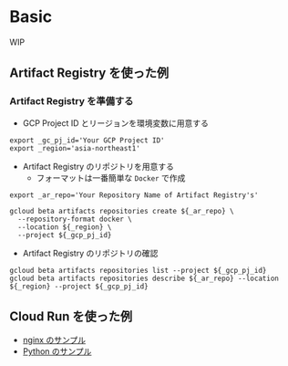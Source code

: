 # Basic

WIP


## Artifact Registry を使った例

### Artifact Registry を準備する

+ GCP Project ID とリージョンを環境変数に用意する

```
export _gc_pj_id='Your GCP Project ID'
export _region='asia-northeast1'
```

+ Artifact Registry のリポジトリを用意する
  + フォーマットは一番簡単な `Docker` で作成

```
export _ar_repo='Your Repository Name of Artifact Registry's'
```
```
gcloud beta artifacts repositories create ${_ar_repo} \
  --repository-format docker \
  --location ${_region} \
  --project ${_gcp_pj_id}
```

+ Artifact Registry のリポジトリの確認

```
gcloud beta artifacts repositories list --project ${_gcp_pj_id}
gcloud beta artifacts repositories describe ${_ar_repo} --location ${_region} --project ${_gcp_pj_id}
```

## Cloud Run を使った例

+ [nginx のサンプル](../../run/_basic/nginx/)
+ [Python のサンプル](../../run/_basic/python/)
